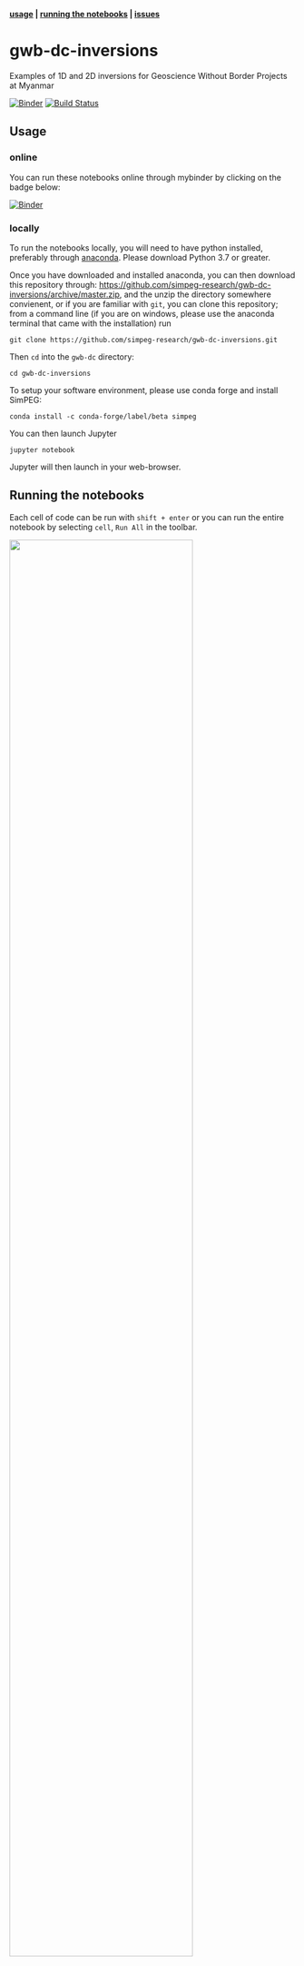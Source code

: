 **[usage](#usage) | [running the notebooks](#running-the-notebooks) | [issues](#issues)**

# gwb-dc-inversions
Examples of 1D and 2D inversions for Geoscience Without Border Projects at Myanmar

[![Binder](https://mybinder.org/badge_logo.svg)](https://mybinder.org/v2/gh/simpeg-research/gwb-dc-inversions/master?filepath=notebooks%2Findex.ipynb)
[![Build Status](https://travis-ci.org/simpeg-research/gwb-dc-inversions.svg?branch=master)](https://travis-ci.org/simpeg-research/gwb-dc-inversions)

## Usage

### online
You can run these notebooks online through mybinder by clicking on the badge below:

[![Binder](https://mybinder.org/badge_logo.svg)](https://mybinder.org/v2/gh/simpeg-research/gwb-dc-inversions/master?filepath=notebooks%2Findex.ipynb)

### locally
To run the notebooks locally, you will need to have python installed,
preferably through [anaconda](https://www.anaconda.com/download/). Please download 
Python 3.7 or greater. 

Once you have downloaded and installed anaconda, you can then download this repository through: https://github.com/simpeg-research/gwb-dc-inversions/archive/master.zip, and the unzip the directory somewhere convienent, or if you are familiar with `git`, you can clone this repository; from a command line (if you are on windows, please use the anaconda terminal that came with the installation)
run

```
git clone https://github.com/simpeg-research/gwb-dc-inversions.git
```

Then `cd` into the `gwb-dc` directory:

```
cd gwb-dc-inversions
```

To setup your software environment, please use conda forge and install SimPEG: 

```
conda install -c conda-forge/label/beta simpeg
```

You can then launch Jupyter

```
jupyter notebook
```

Jupyter will then launch in your web-browser.

## Running the notebooks

Each cell of code can be run with `shift + enter` or you can run the entire notebook by selecting `cell`, `Run All` in the toolbar.

<img src="https://em.geosci.xyz/_images/run_all_cells.png" width=80% align="middle">

For more information on running Jupyter notebooks, see the [Jupyter Documentation](https://jupyter.readthedocs.io/en/latest/)

If you are new to Python, I highly recommend taking a look at:
- [A Whirlwind Tour of Python](https://jakevdp.github.io/WhirlwindTourOfPython/)
- [The Python Data Science Handbook](https://jakevdp.github.io/PythonDataScienceHandbook/)

## Issues

Please [make an issue](https://github.com/simpeg-research/gwb-dc-inversions/issues) if you encounter any problems while trying to run the notebooks.
